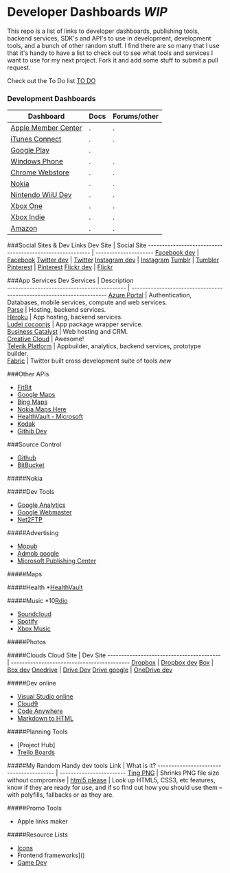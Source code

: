 Developer Dashboards *WIP*
===
This repo is a list of links to developer dashboards, publishing tools, backend services, SDK's and API's to use in development, development tools, and a bunch of other random stuff. 
I find there are so many that I use that it's handy to have a list to check out to see what tools and services I want to use for my next project. 
Fork it and add some stuff to submit a pull request. 

Check out the To Do list [TO DO](http://roachhaus.github.io/Dev-Dash/todo.html>)

### Development Dashboards
 Dashboard                                                                 | Docs                    | Forums/other
 ------------------------------------------------------------------------- | ----------------------- | --------------         
  [Apple Member Center](https://developer.apple.com/membercenter/)         |.                        |.    
  [iTunes Connect](https://itunesconnect.apple.com/)                       |.                        |.  
  [Google Play]()                                                          |.                        |
  [Windows Phone](http://dev.windows.com)                                  |.                        |.  
  [Chrome Webstore](https://chrome.google.com/webstore/developer/dashboard)|.                        |.   
  [Nokia]()                                                                |.                        |.   
  [Nintendo WiiU Dev](https://wiiu-developers.nintendo.com/site/)          |.                        |. 
  [Xbox One]()                                                             |.                        |.   
  [Xbox Indie]()                                                           |.                        |.   
  [Amazon]()                                                               |.                        |.   

###Social Sites & Dev Links
  Dev Site                                                  | Social Site
  --------------------------------------------------------- | ---------------------
  [Facebook dev](https://developers.facebook.com/)          | [Facebook](http://facebook.com)
  [Twitter dev](https://dev.twitter.com//)                  | [Twitter](https://twitter.com)
  [Instagram dev](http://Instagram.com/developer)           | [Instagram](http://instagram.com)
  [Tumblr](http://tumbler.com/developers)                   | [Tumbler ](http://tumbler.com)
  [Pinterest](http://developers.pinterest.com)              | [Pinterest](http://pinterest.com)
  [Flickr dev](https://www.flickr.com/services/developer)   | [Flickr](http://flickr.com)

###App Services
   Dev Services                                 | Description                                                            
  -------------------------------------------   | ---------------------------------------------------------------------
 [Azure Portal]()                               | Authentication, Databases, mobile services, compute and web services.  
 [Parse](https://www.parse.com/apps)            | Hosting, backend services.                                             
 [Heroku](https://dashboard-next.heroku)        | App hosting, backend services.                                         
 [Ludei cocoonjs]()                             | App package wrapper service.                                           
 [Business Catalyst]()                          | Web hosting and CRM.                                                   
 [Creative Cloud]()                             | Awesome!                                                               
 [Telerik Platform]()                           | Appbuilder, analytics, backend services, prototype builder.            
 [Fabric](https://fabric.io/login)              | Twitter built cross development suite of tools *new*                   
 

###Other APIs
 * [FitBit]()
 * [Google Maps]()
 * [Bing Maps]()
 * [Nokia Maps Here]()
 * [HealthVault - Microsoft]()
 * [Kodak]()
 * [Githib Dev](http://developer.github.io)

###Source Control
 * [Github](http://Github.com)
 * [BitBucket](http://Bitbucket.com)

#####Nokia

#####Dev Tools 
 * [Google Analytics]()
 * [Google Webmaster]()
 * [Net2FTP](http://net2ftp)

#####Advertising
 * [Mopub](https://app.mopub.com/account/login/?next=/dashboard/)
 * [Admob google](https://www.google.com/ads/admob/index.html)
 * [Microsoft Publishing Center]()
 

#####Maps

#####Health
 *[HealthVault]()

#####Music
 *10[Rdio](http://www.rdio.com/developers/)
 * [Soundcloud](https://developers.soundcloud.com)
 * [Spotify]()
 * [Xbox Music](http://music.xbox.com/developer)

#####Photos

#####Clouds
 Cloud Site                                | Dev Site
 ----------------------------------------- | -------------------------------------------
  [Dropbox](http://dropbox.com)            | [Dropbox dev](http://Dropbox.com/developers)
  [Box](http://box.com)                    | [Box dev](http://developers.box.com)
  [Onedrive](http://onedrive.com)          | [Drive Dev]()
  [Drive google](http://drive.google.com)  | [OneDrive dev]()


#####Dev online
 * [Visual Studio online]()
 * [Cloud9]()
 * [Code Anywhere]()
 * [Markdown to HTML](http://tools.roachhaus.com/updown)

#####Planning Tools
 * [Project Hub] 
 * [Trello Boards](http://trello.com)

#####My Random Handy dev tools
 Link                                     | What is it?
 ---------------------------------------- | ------------------------
  [Ting PNG](https://tinypng.com)         | Shrinks PNG file size without compromise 
  []()             |
  [html5 please](http://html5please.com) | Look up HTML5, CSS3, etc features, know if they are ready for use, and if so find out how you should use them – with polyfills, fallbacks or as they are. 
 

#####Promo Tools
 * Apple links maker

#####Resource Lists
 * [Icons]()
 * Frontend frameworks]()
 * [Game Dev]()
